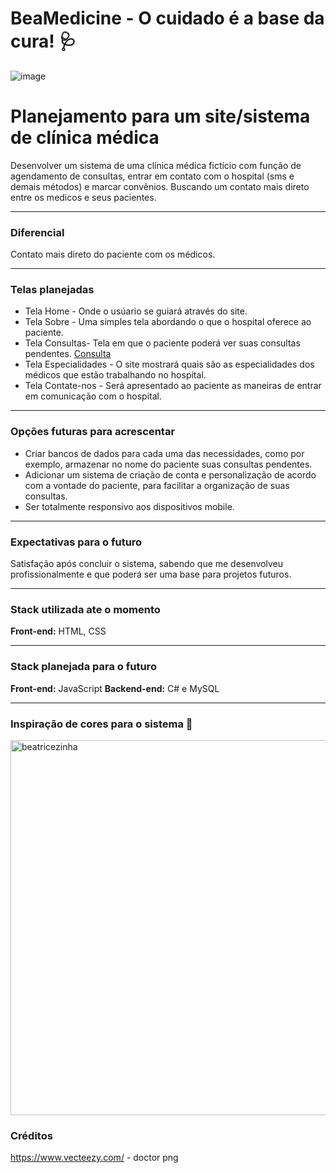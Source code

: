 # BeaMedicine - O cuidado é a base da cura! 🩺

![image](https://github.com/user-attachments/assets/7ccfb167-960c-40f3-beb9-d5b6d13c71e5)

# Planejamento para um site/sistema de clínica médica 

Desenvolver um sistema de uma clínica médica fictício com função de agendamento de consultas, entrar em contato com o hospital (sms e demais métodos) e marcar convênios. Buscando um contato mais direto entre os medicos e seus pacientes.

---

### Diferencial

Contato mais direto do paciente com os médicos.

---

### Telas planejadas

- Tela Home - Onde o usúario se guiará através do site.
- Tela Sobre - Uma simples tela abordando o que o hospital oferece ao paciente.
- Tela Consultas- Tela em que o paciente poderá ver suas consultas pendentes. [Consulta](https://github.com/opedrvisk/ClinicaMedicaSQL)
- Tela Especialidades - O site mostrará quais são as especialidades dos médicos que estão trabalhando no hospital.
- Tela Contate-nos - Será apresentado ao paciente as maneiras de entrar em comunicação com o hospital.

---

### Opções futuras para acrescentar 

- Criar bancos de dados para cada uma das necessidades, como por exemplo, armazenar no nome do paciente suas consultas pendentes.
- Adicionar um sistema de criação de conta e personalização de acordo com a vontade do paciente, para facilitar a organização de suas consultas.
- Ser totalmente responsivo aos dispositivos mobile.

---

### Expectativas para o futuro

Satisfação após concluir o sistema, sabendo que me desenvolveu profissionalmente e que poderá ser uma base para projetos futuros.

---

### Stack utilizada ate o momento

**Front-end:** HTML, CSS

---

### Stack planejada para o futuro

**Front-end:** JavaScript
**Backend-end:** C# e MySQL

---

### Inspiração de cores para o sistema 🎀

<img align="center"
src="https://media1.tenor.com/m/0qu7ztOE7TIAAAAd/beako-beatrice.gif"
     alt="beatricezinha"
     height="600px" />



### Créditos

https://www.vecteezy.com/ - doctor png
